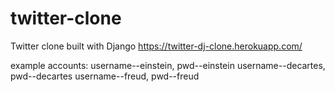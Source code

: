 # twitter-clone
Twitter clone built with Django
https://twitter-dj-clone.herokuapp.com/

example accounts: username--einstein, pwd--einstein
                  username--decartes, pwd--decartes
                  username--freud, pwd--freud
